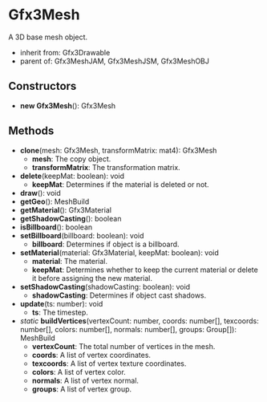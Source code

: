 # Gfx3Mesh

A 3D base mesh object.
- inherit from: Gfx3Drawable
- parent of: Gfx3MeshJAM, Gfx3MeshJSM, Gfx3MeshOBJ
## Constructors
* **new Gfx3Mesh**(): Gfx3Mesh   
## Methods
* **clone**(mesh: Gfx3Mesh, transformMatrix: mat4): Gfx3Mesh   
  * **mesh**: The copy object.
  * **transformMatrix**: The transformation matrix.
* **delete**(keepMat: boolean): void   
  * **keepMat**: Determines if the material is deleted or not.
* **draw**(): void   
* **getGeo**(): MeshBuild   
* **getMaterial**(): Gfx3Material   
* **getShadowCasting**(): boolean   
* **isBillboard**(): boolean   
* **setBillboard**(billboard: boolean): void   
  * **billboard**: Determines if object is a billboard.
* **setMaterial**(material: Gfx3Material, keepMat: boolean): void   
  * **material**: The material.
  * **keepMat**: Determines whether to keep the current material or delete it before assigning the new material.
* **setShadowCasting**(shadowCasting: boolean): void   
  * **shadowCasting**: Determines if object cast shadows.
* **update**(ts: number): void   
  * **ts**: The timestep.
* *static* **buildVertices**(vertexCount: number, coords: number[], texcoords: number[], colors: number[], normals: number[], groups: Group[]): MeshBuild   
  * **vertexCount**: The total number of vertices in the mesh.
  * **coords**: A list of vertex coordinates.
  * **texcoords**: A list of vertex texture coordinates.
  * **colors**: A list of vertex color.
  * **normals**: A list of vertex normal.
  * **groups**: A list of vertex group.
